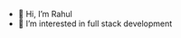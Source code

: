 - 👋 Hi, I’m Rahul
- 👀 I’m interested in full stack development

<!---
rdutta845/rdutta845 is a ✨ special ✨ repository because its `README.md` (this file) appears on your GitHub profile.
You can click the Preview link to take a look at your changes.
--->
